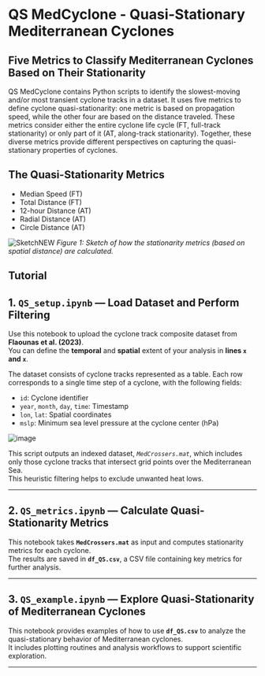 # QS MedCyclone - Quasi-Stationary Mediterranean Cyclones
## Five Metrics to Classify Mediterranean Cyclones Based on Their Stationarity

QS MedCyclone contains Python scripts to identify the slowest-moving and/or most transient cyclone tracks in a dataset. It uses five metrics to define cyclone quasi-stationarity: one metric is based on propagation speed, while the other four are based on the distance traveled. These metrics consider either the entire cyclone life cycle (FT, full-track stationarity) or only part of it (AT, along-track stationarity). Together, these diverse metrics provide different perspectives on capturing the quasi-stationary properties of cyclones.

## The Quasi-Stationarity Metrics


- Median Speed (FT)
- Total Distance (FT)
- 12-hour Distance (AT)
- Radial Distance (AT)
- Circle Distance (AT)


![SketchNEW](https://github.com/user-attachments/assets/1039bd13-10c1-4464-8256-491f993829f6)
*Figure 1: Sketch of how the stationarity metrics (based on spatial distance) are calculated.*

## Tutorial
## 1. `QS_setup.ipynb` — Load Dataset and Perform Filtering

Use this notebook to upload the cyclone track composite dataset from **Flaounas et al. (2023)**.  
You can define the **temporal** and **spatial** extent of your analysis in **lines `x` and `x`**.

The dataset consists of cyclone tracks represented as a table. Each row corresponds to a single time step of a cyclone, with the following fields:
- `id`: Cyclone identifier  
- `year`, `month`, `day`, `time`: Timestamp  
- `lon`, `lat`: Spatial coordinates  
- `mslp`: Minimum sea level pressure at the cyclone center (hPa)

![image](https://github.com/user-attachments/assets/f3755185-2042-4e69-9580-8cfe96d092c4)

This script outputs an indexed dataset, *`MedCrossers.mat`*, which includes only those cyclone tracks that intersect grid points over the Mediterranean Sea.  
This heuristic filtering helps to exclude unwanted heat lows.

---

## 2. `QS_metrics.ipynb` — Calculate Quasi-Stationarity Metrics

This notebook takes **`MedCrossers.mat`** as input and computes stationarity metrics for each cyclone.  
The results are saved in **`df_QS.csv`**, a CSV file containing key metrics for further analysis.

---

## 3. `QS_example.ipynb` — Explore Quasi-Stationarity of Mediterranean Cyclones

This notebook provides examples of how to use **`df_QS.csv`** to analyze the quasi-stationary behavior of Mediterranean cyclones.  
It includes plotting routines and analysis workflows to support scientific exploration.

---
